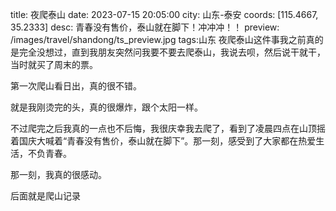 title: 夜爬泰山
date: 2023-07-15 20:05:00
city: 山东-泰安 
coords: [115.4667, 35.2333] 
desc: 青春没有售价，泰山就在脚下！冲冲冲！！
preview: /images/travel/shandong/ts_preview.jpg
tags:山东
夜爬泰山这件事我之前真的是完全没想过，直到我朋友突然问我要不要去爬泰山，我说去呗，然后说干就干，当时就买了周末的票。

第一次爬山看日出，真的很不错。

<ImgList :src-list="[ '/images/travel/shandong/ts_1.jpg', '/images/travel/shandong/ts_2.jpg', '/images/travel/shandong/ts_3.jpg', '/images/travel/shandong/ts_4.jpg', ]" />

就是我刚烫完的头，真的很爆炸，跟个太阳一样。

<ImgList :src-list="[ '/images/travel/shandong/p1.jpg', '/images/travel/shandong/p4.jpg', '/images/travel/shandong/p3.jpg', '/images/travel/shandong/p6.jpg', ]" />

不过爬完之后我真的一点也不后悔，我很庆幸我去爬了，看到了凌晨四点在山顶摇着国庆大喊着“青春没有售价，泰山就在脚下”。那一刻，感受到了大家都在热爱生活，不负青春。

那一刻，我真的很感动。

后面就是爬山记录

<ImgList :src-list="[ '/images/travel/shandong/t1.jpg', '/images/travel/shandong/t2.jpg', '/images/travel/shandong/t3.jpg', '/images/travel/shandong/t4.jpg', '/images/travel/shandong/t5.jpg', '/images/travel/shandong/t6.jpg', '/images/travel/shandong/t7.jpg', '/images/travel/shandong/t8.jpg', '/images/travel/shandong/t9.jpg', '/images/travel/shandong/t10.jpg', '/images/travel/shandong/t11.jpg', '/images/travel/shandong/t12.jpg', '/images/travel/shandong/t13.jpg', '/images/travel/shandong/t14.jpg', ]" />
